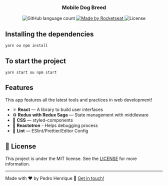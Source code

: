 
<h3 align="center">
  Mobile Dog Breed
</h3>
<p align="center">
  <img alt="GitHub language count" src="https://img.shields.io/github/languages/count/rocketseat/bootcamp-gostack-desafio-02?color=%2304D361">

  <a href="https://rocketseat.com.br">
    <img alt="Made by Rocketseat" src="https://img.shields.io/badge/made%20by-Rocketseat-%2304D361">
  </a>

  <img alt="License" src="https://img.shields.io/badge/license-MIT-%2304D361">


  </a>
</p>


## Installing the dependencies

```
yarn ou npm install
```

## To start the project

```
yarn start ou npm start
```

## Features

This app features all the latest tools and practices in web development!

- ⚛ **React** — A library to build user interfaces
- ♻ **Redux with Redux Saga** — State management with middleware
- 💅 **CSS** — styled-components
- 🌸 **Reactotron** - Helps debugging process
- 💖 **Lint** — ESlint/Prettier/Editor Config


## :memo: License
This project is under the MIT license. See the [LICENSE](https://github.com/douglasporto/meetapp-gostack/blob/master/LICENSE) for more information.

---

Made with ♥ by Pedro Henrique :wave: [Get in touch!](https://www.linkedin.com/in/pedro-henrique-08a366113/)

